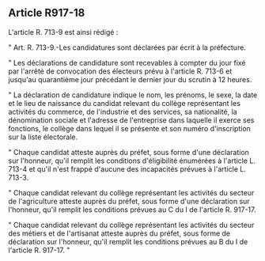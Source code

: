 Article R917-18
----
L'article R. 713-9 est ainsi rédigé :

" Art. R. 713-9.-Les candidatures sont déclarées par écrit à la préfecture.

" Les déclarations de candidature sont recevables à compter du jour fixé par
l'arrêté de convocation des électeurs prévu à l'article R. 713-6 et jusqu'au
quarantième jour précédant le dernier jour du scrutin à 12 heures.

" La déclaration de candidature indique le nom, les prénoms, le sexe, la date et
le lieu de naissance du candidat relevant du collège représentant les activités
du commerce, de l'industrie et des services, sa nationalité, la dénomination
sociale et l'adresse de l'entreprise dans laquelle il exerce ses fonctions, le
collège dans lequel il se présente et son numéro d'inscription sur la liste
électorale.

" Chaque candidat atteste auprès du préfet, sous forme d'une déclaration sur
l'honneur, qu'il remplit les conditions d'éligibilité énumérées à l'article L.
713-4 et qu'il n'est frappé d'aucune des incapacités prévues à l'article L.
713-3.

" Chaque candidat relevant du collège représentant les activités du secteur de
l'agriculture atteste auprès du préfet, sous forme d'une déclaration sur
l'honneur, qu'il remplit les conditions prévues au C du I de l'article R.
917-17.

" Chaque candidat relevant du collège représentant les activités du secteur des
métiers et de l'artisanat atteste auprès du préfet, sous forme de déclaration
sur l'honneur, qu'il remplit les conditions prévues au B du I de l'article R.
917-17. "
